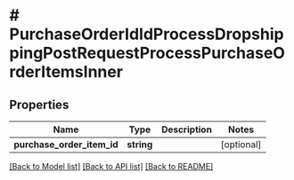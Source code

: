 # # PurchaseOrderIdIdProcessDropshippingPostRequestProcessPurchaseOrderItemsInner

## Properties

Name | Type | Description | Notes
------------ | ------------- | ------------- | -------------
**purchase_order_item_id** | **string** |  | [optional]

[[Back to Model list]](../../README.md#models) [[Back to API list]](../../README.md#endpoints) [[Back to README]](../../README.md)
